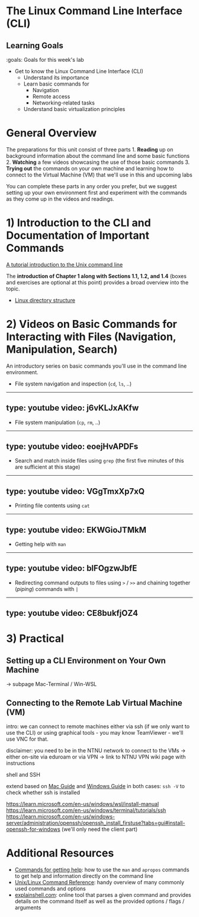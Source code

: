 # The Linux Command Line Interface (CLI)

## Learning Goals

:goals: Goals for this week's lab

- Get to know the Linux Command Line Interface (CLI)
    - Understand its importance
    - Learn basic commands for 
        - Navigation
        - Remote access
        - Networking-related tasks
    - Understand basic virtualization principles


# General Overview

The preparations for this unit consist of three parts
    1. **Reading** up on background information about the command line and some basic functions
    2. **Watching** a few videos showcasing the use of those basic commands
    3. **Trying out** the commands on your own machine and learning how to connect to the Virtual Machine (VM) that we'll use in this and upcoming labs


You can complete these parts in any order you prefer, but we suggest setting up your own environment first and experiment with the commands as they come up in the videos and readings.


# 1) Introduction to the CLI and Documentation of Important Commands

[A tutorial introduction to the Unix command line](https://www.learnenough.com/command-line-tutorial)

The **introduction of Chapter 1 along with Sections 1.1, 1.2, and 1.4** (boxes and exercises are optional at this point) provides a broad overview into the topic.

- [Linux directory structure](https://linuxhandbook.com/linux-directory-structure/)


# 2) Videos on Basic Commands for Interacting with Files (Navigation, Manipulation, Search)

An introductory series on basic commands you'll use in the command line environment.

- File system navigation and inspection (`cd`, `ls`, ..)
---
type: youtube
video: j6vKLJxAKfw
---


- File system manipulation (`cp`, `rm`, ..)
---
type: youtube
video: eoejHvAPDFs
---


- Search and match inside files using `grep` (the first five minutes of this are sufficient at this stage)
---
type: youtube
video: VGgTmxXp7xQ
---


- Printing file contents using `cat`
---
type: youtube
video: EKWGioJTMkM
---


- Getting help with `man`
---
type: youtube
video: blFOgzwJbfE
---


- Redirecting command outputs to files using `>` / `>>` and chaining together (*piping*) commands with `|` 
---
type: youtube
video: CE8bukfjOZ4
---


# 3) Practical 

## Setting up a CLI Environment on Your Own Machine

-> subpage Mac-Terminal / Win-WSL



## Connecting to the Remote Lab Virtual Machine (VM)

intro: we can connect to remote machines either via ssh (if we only want to use the CLI) or using graphical tools - you may know TeamViewer - we'll use VNC for that.

disclaimer: you need to be in the NTNU network to connect to the VMs -> either on-site via eduroam or via VPN -> link to NTNU VPN wiki page with instructions

shell and SSH

extend based on [Mac Guide](https://falkr.github.io/ttm4175-2022/shell-mac.html) and [Windows Guide](https://falkr.github.io/ttm4175-2022/shell-win.html)
in both cases: `ssh -V` to check whether ssh is installed


https://learn.microsoft.com/en-us/windows/wsl/install-manual 
https://learn.microsoft.com/en-us/windows/terminal/tutorials/ssh 
https://learn.microsoft.com/en-us/windows-server/administration/openssh/openssh_install_firstuse?tabs=gui#install-openssh-for-windows (we'll only need the client part)


# Additional Resources

- [Commands for getting help](commands-help.html): how to use the `man` and `apropos` commands to get help and information directly on the command line
- [Unix/Linux Command Reference](https://files.fosswire.com/2007/08/fwunixref.pdf): handy overview of many commonly used commands and options
- [explainshell.com](https://explainshell.com/): online tool that parses a given command and provides details on the command itself as well as the provided options / flags / arguments


